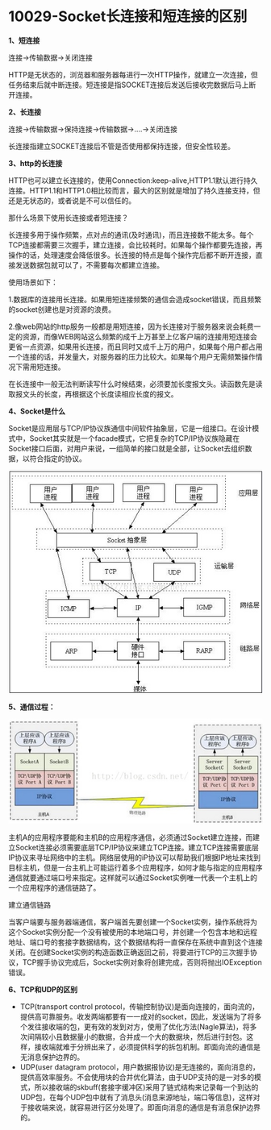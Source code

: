 # 10029-Socket长连接和短连接的区别

**1、短连接**

连接->传输数据->关闭连接

HTTP是无状态的，浏览器和服务器每进行一次HTTP操作，就建立一次连接，但任务结束后就中断连接。短连接是指SOCKET连接后发送后接收完数据后马上断开连接。

**2、长连接**

连接->传输数据->保持连接->传输数据->....->关闭连接

长连接指建立SOCKET连接后不管是否使用都保持连接，但安全性较差。

**3、http的长连接**

HTTP也可以建立长连接的，使用Connection:keep-alive,HTTP1.1默认进行持久连接。HTTP1.1和HTTP1.0相比较而言，最大的区别就是增加了持久连接支持，但还是无状态的，或者说是不可以信任的。

那什么场景下使用长连接或者短连接？

长连接多用于操作频繁，点对点的通讯(及时通讯)，而且连接数不能太多。每个TCP连接都需要三次握手，建立连接，会比较耗时。如果每个操作都要先连接，再操作的话，处理速度会降低很多。长连接的特点是每个操作完后都不断开连接，直接发送数据包就可以了，不需要每次都建立连接。

使用场景如下：

1.数据库的连接用长连接。如果用短连接频繁的通信会造成socket错误，而且频繁的socket创建也是对资源的浪费。

2.像web网站的http服务一般都是用短连接，因为长连接对于服务器来说会耗费一定的资源，而像WEB网站这么频繁的成千上万甚至上亿客户端的连接用短连接会更省一点资源，如果用长连接，而且同时又成千上万的用户，如果每个用户都占用一个连接的话，并发量大，对服务器的压力比较大。如果每个用户无需频繁操作情况下需用短连接。

在长连接中一般无法判断读写什么时候结束，必须要加长度报文头。读函数先是读取报文头的长度，再根据这个长度读相应长度的报文。

**4、Socket是什么**

Socket是应用层与TCP/IP协议族通信中间软件抽象层，它是一组接口。在设计模式中，Socket其实就是一个facade模式，它把复杂的TCP/IP协议族隐藏在Socket接口后面，对用户来说，一组简单的接口就是全部，让Socket去组织数据，以符合指定的协议。

![10029-1](images/10029-1.jpg)

**5、通信过程：**

![10029-2](images/10029-2.jpg)

主机A的应用程序要能和主机B的应用程序通信，必须通过Socket建立连接，而建立Socket连接必须需要底层TCP/IP协议来建立TCP连接。建立TCP连接需要底层IP协议来寻址网络中的主机。网络层使用的iP协议可以帮助我们根据IP地址来找到目标主机，但是一台主机上可能运行着多个应用程序，如何才能与指定的应用程序通信就要通过端口号来指定。这样就可以通过Socket实例唯一代表一个主机上的一个应用程序的通信链路了。

建立通信链路

当客户端要与服务器端通信，客户端首先要创建一个Socket实例，操作系统将为这个Socket实例分配一个没有被使用的本地端口号，并创建一个包含本地和远程地址、端口号的套接字数据结构，这个数据结构将一直保存在系统中直到这个连接关闭。在创建Socket实例的构造函数正确返回之前，将要进行TCP的三次握手协议，TCP握手协议完成后，Socket实例对象将创建完成，否则将抛出IOException错误。

**6、TCP和UDP的区别**

- TCP(transport control protocol，传输控制协议)是面向连接的，面向流的，提供高可靠服务。收发两端都要有一一成对的socket，因此，发送端为了将多个发往接收端的包，更有效的发到对方，使用了优化方法(Nagle算法)，将多次间隔较小且数据量小的数据，合并成一个大的数据块，然后进行封包。这样，接收端就难于分辨出来了，必须提供科学的拆包机制。即面向流的通信是无消息保护边界的。
- UDP(user datagram protocol，用户数据报协议)是无连接的，面向消息的，提供高效率服务。不会使用块的合并优化算法，由于UDP支持的是一对多的模式，所以接收端的skbuff(套接字缓冲区)采用了链式结构来记录每一个到达的UDP包，在每个UDP包中就有了消息头(消息来源地址，端口等信息)，这样对于接收端来说，就容易进行区分处理了。即面向消息的通信是有消息保护边界的。